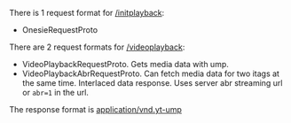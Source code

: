 There is 1 request format for [/initplayback](./initplayback.md):
- OnesieRequestProto

There are 2 request formats for [/videoplayback](./videoplayback.md):
- VideoPlaybackRequestProto. Gets media data with ump.
- VideoPlaybackAbrRequestProto. Can fetch media data for two itags at the same time. Interlaced data response. Uses server abr streaming url or `abr=1` in the url.

The response format is [application/vnd.yt-ump](./ump.md)